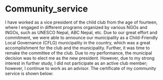# Community_service

I have worked as a vice president of the child club from the age of fourteen, where I engaged in different programs organized by various NGOs and INGOs, such as UNESCO Nepal, ABC Nepal, etc. Due to our great effort and commitment, we were able to announce our municipality as a Child-Friendly Local Governance (CFLG) municipality in the country, which was a great accomplishment for the club and the municipality. Further, it was time to remake the committee of the club. Due to my performance, the municipal decision was to elect me as the new president. However, due to my strong interest in further study, I did not participate as an active club member; however, I continue to work as an advisor. The certificate of my community service is shown below:

